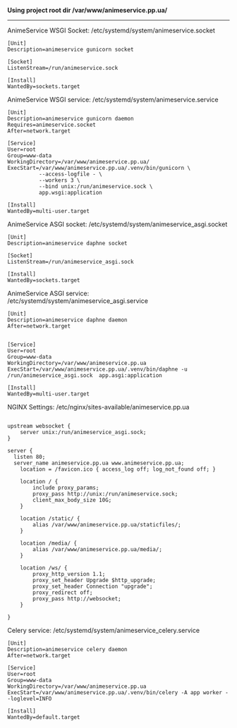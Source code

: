 
__Using project root dir /var/www/animeservice.pp.ua/__
___


AnimeService WSGI Socket: /etc/systemd/system/animeservice.socket
```
[Unit]
Description=animeservice gunicorn socket

[Socket]
ListenStream=/run/animeservice.sock

[Install]
WantedBy=sockets.target
```

AnimeService WSGI service: /etc/systemd/system/animeservice.service
```
[Unit]
Description=animeservice gunicorn daemon
Requires=animeservice.socket
After=network.target

[Service]
User=root
Group=www-data
WorkingDirectory=/var/www/animeservice.pp.ua/
ExecStart=/var/www/animeservice.pp.ua/.venv/bin/gunicorn \
          --access-logfile - \
          --workers 3 \
          --bind unix:/run/animeservice.sock \
          app.wsgi:application

[Install]
WantedBy=multi-user.target
```

AnimeService ASGI socket: /etc/systemd/system/animeservice_asgi.socket
```
[Unit]
Description=animeservice daphne socket

[Socket]
ListenStream=/run/animeservice_asgi.sock

[Install]
WantedBy=sockets.target
```
AnimeService ASGI service: /etc/systemd/system/animeservice_asgi.service
```
[Unit]
Description=animeservice daphne daemon
After=network.target


[Service]
User=root
Group=www-data
WorkingDirectory=/var/www/animeservice.pp.ua
ExecStart=/var/www/animeservice.pp.ua/.venv/bin/daphne -u /run/animeservice_asgi.sock  app.asgi:application

[Install]
WantedBy=multi-user.target
```

NGINX Settings: /etc/nginx/sites-available/animeservice.pp.ua
```

upstream websocket {
    server unix:/run/animeservice_asgi.sock;
}

server {
  listen 80;
  server_name animeservice.pp.ua www.animeservice.pp.ua;
    location = /favicon.ico { access_log off; log_not_found off; }

    location / {
        include proxy_params;
        proxy_pass http://unix:/run/animeservice.sock;
        client_max_body_size 10G;
    }

    location /static/ {
        alias /var/www/animeservice.pp.ua/staticfiles/;
    }

    location /media/ {
        alias /var/www/animeservice.pp.ua/media/;
    }

    location /ws/ {
        proxy_http_version 1.1;
        proxy_set_header Upgrade $http_upgrade;
        proxy_set_header Connection "upgrade";
        proxy_redirect off;
        proxy_pass http://websocket;
    }

}
```

Celery service: /etc/systemd/system/animeservice_celery.service
```
[Unit]
Description=animeservice celery daemon
After=network.target

[Service]
User=root
Group=www-data
WorkingDirectory=/var/www/animeservice.pp.ua
ExecStart=/var/www/animeservice.pp.ua/.venv/bin/celery -A app worker --loglevel=INFO

[Install]
WantedBy=default.target
```